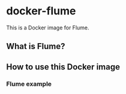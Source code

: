 # docker-flume

This is a Docker image for Flume.

## What is Flume?

## How to use this Docker image

### Flume example

